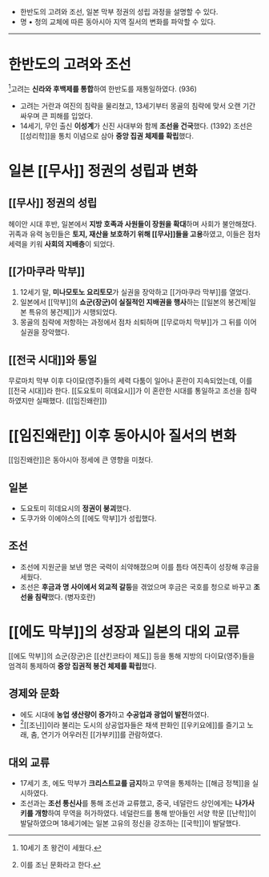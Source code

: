 * 한반도의 고려와 조선, 일본 막부 정권의 성립 과정을 설명할 수 있다.
* 명 • 청의 교체에 따른 동아시아 지역 질서의 변화를 파악할 수 있다.
---
# 한반도의 고려와 조선
[^1]고려는 **신라와 후백제를 통합**하여 한반도를 재통일하였다. (936)
* 고려는 거란과 여진의 침략을 물리쳤고, 13세기부터 몽골의 침략에 맞서 오랜 기간 싸우며 큰 피해를 입었다.
* 14세기, 무인 출신 **이성계**가 신진 사대부와 함께 **조선을 건국**했다. (1392) 조선은 [[성리학]]을 통치 이념으로 삼아 **중앙 집권 체제를 확립**했다.
# 일본 [[무사]] 정권의 성립과 변화
## [[무사]] 정권의 성립
헤이안 시대 후반, 일본에서 **지방 호족과 사원들이 장원을 확대**하며 사회가 불안해졌다.
귀족과 유력 농민들은 **토지, 재산을 보호하기 위해 [[무사]]들을 고용**하였고, 이들은 점차 세력을 키워 **사회의 지배층**이 되었다.
## [[가마쿠라 막부]]
1. 12세기 말, **미나모토노 요리토모**가 실권을 장악하고 [[가마쿠라 막부]]를 열었다.
2. 일본에서 [[막부]]의 **쇼군(장군)이 실질적인 지배권을 행사**하는 [[일본의 봉건제|일본 특유의 봉건제]]가 시행되었다.
3. 몽골의 침략에 저항하는 과정에서 점차 쇠퇴하며 [[무로마치 막부]]가 그 뒤를 이어 실권을 장악했다.
## [[전국 시대]]와 통일
무로마치 막부 이후 다이묘(영주)들의 세력 다툼이 일어나 혼란이 지속되었는데, 이를 [[전국 시대]]라 한다.
[[도요토미 히데요시]]가 이 혼란한 시대를 통일하고 조선을 침략하였지만 실패했다. ([[임진왜란]])
# [[임진왜란]] 이후 동아시아 질서의 변화
[[임진왜란]]은 동아시아 정세에 큰 영향을 미쳤다.
## 일본
* 도요토미 히데요시의 **정권이 붕괴**했다.
* 도쿠가와 이에야스의 [[에도 막부]]가 성립했다.
## 조선
* 조선에 지원군을 보낸 명은 국력이 쇠약해졌으며 이를 틈타 여진족이 성장해 후금을 세웠다.
* 조선은 **후금과 명 사이에서 외교적 갈등**을 겪었으며 후금은 국호를 청으로 바꾸고 **조선을 침략**했다. (병자호란)
# [[에도 막부]]의 성장과 일본의 대외 교류
[[에도 막부]]의 쇼군(장군)은 [[산킨코타이 제도]] 등을 통해 지방의 다이묘(영주)들을 엄격히 통제하여 **중앙 집권적 봉건 체제를 확립**했다.
## 경제와 문화
* 에도 시대에 **농업 생산량이 증가**하고 **수공업과 광업이 발전**하였다.
* [^2][[조닌]]이라 불리는 도시의 상공업자들은 채색 판화인 [[우키요에]]를 즐기고 노래, 춤, 연기가 어우러진 [[가부키]]를 관람하였다.
## 대외 교류
* 17세기 초, 에도 막부가 **크리스트교를 금지**하고 무역을 통제하는 [[해금 정책]]을 실시하였다.
* 조선과는 **조선 통신사**를 통해 조선과 교류했고, 중국, 네덜란드 상인에게는 **나가사키를 개항**하여 무역을 허가하였다.
네덜란드를 통해 받아들인 서양 학문 [[난학]]이 발달하였으며 18세기에는 일본 고유의 정신을 강조하는 [[국학]]이 발달했다.

[^1]: 10세기 초 왕건이 세웠다.
[^2]: 이를 조닌 문화라고 한다.
